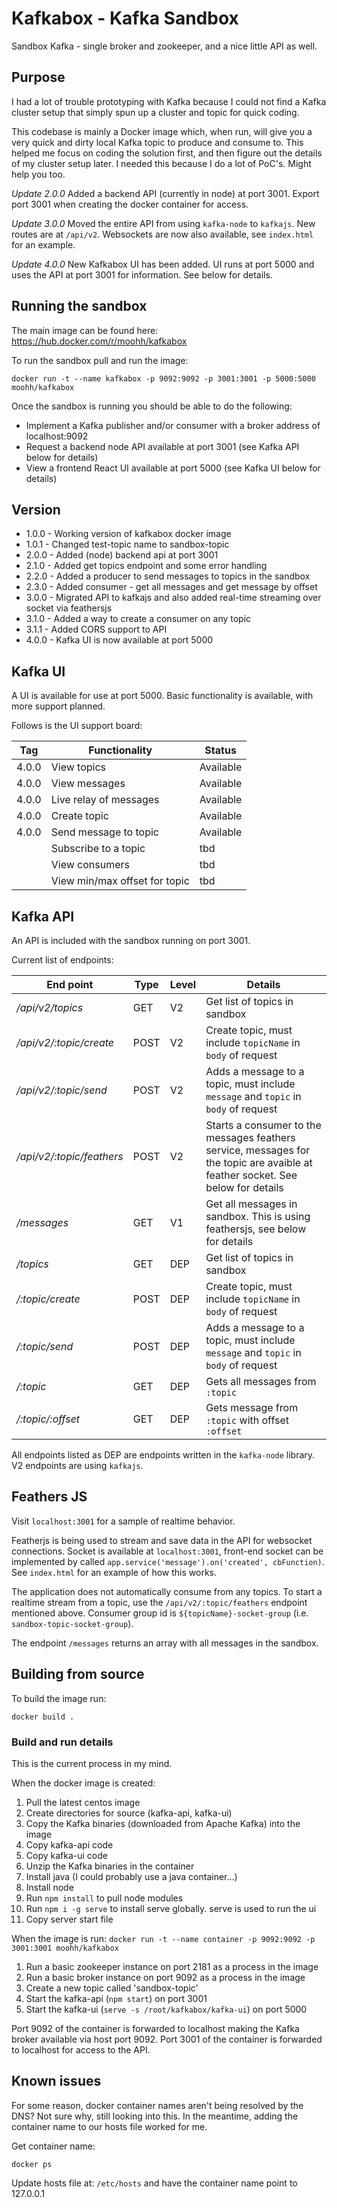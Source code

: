 # Kafkabox - Kafka Sandbox
Sandbox Kafka - single broker and zookeeper, and a nice little API as well.

## Purpose

I had a lot of trouble prototyping with Kafka because I could not find a Kafka cluster setup that simply spun up a cluster and topic for quick coding.

This codebase is mainly a Docker image which, when run, will give you a very quick and dirty local Kafka topic to produce and consume to. This helped me focus on coding the solution first, and then figure out the details of my cluster setup later. I needed this because I do a lot of PoC's. Might help you too.

_Update 2.0.0_
Added a backend API (currently in node) at port 3001. Export port 3001 when creating the docker container for access.

_Update 3.0.0_
Moved the entire API from using `kafka-node` to `kafkajs`. New routes are at `/api/v2`. Websockets are now also available, see `index.html` for an example.

_Update 4.0.0_
New Kafkabox UI has been added. UI runs at port 5000 and uses the API at port 3001 for information. See below for details.

## Running the sandbox

The main image can be found here: https://hub.docker.com/r/moohh/kafkabox

To run the sandbox pull and run the image:

```
docker run -t --name kafkabox -p 9092:9092 -p 3001:3001 -p 5000:5000 moohh/kafkabox
```

Once the sandbox is running you should be able to do the following:
* Implement a Kafka publisher and/or consumer with a broker address of localhost:9092
* Request a backend node API available at port 3001 (see Kafka API below for details)
* View a frontend React UI available at port 5000 (see Kafka UI below for details)

## Version

- 1.0.0 - Working version of kafkabox docker image
- 1.0.1 - Changed test-topic name to sandbox-topic
- 2.0.0 - Added (node) backend api at port 3001
- 2.1.0 - Added get topics endpoint and some error handling
- 2.2.0 - Added a producer to send messages to topics in the sandbox
- 2.3.0 - Added consumer - get all messages and get message by offset
- 3.0.0 - Migrated API to kafkajs and also added real-time streaming over socket via feathersjs
- 3.1.0 - Added a way to create a consumer on any topic
- 3.1.1 - Added CORS support to API
- 4.0.0 - Kafka UI is now available at port 5000

## Kafka UI

A UI is available for use at port 5000. Basic functionality is available, with more support planned.

Follows is the UI support board:

|Tag|Functionality|Status|
|---|---|---|
|4.0.0|View topics|Available|
|4.0.0|View messages|Available|
|4.0.0|Live relay of messages|Available|
|4.0.0|Create topic|Available|
|4.0.0|Send message to topic|Available|
||Subscribe to a topic|tbd|
||View consumers|tbd|
||View min/max offset for topic|tbd|

## Kafka API

An API is included with the sandbox running on port 3001.

Current list of endpoints:

|End point|Type|Level|Details|
|---|---|---|---|
|_/api/v2/topics_|GET|V2|Get list of topics in sandbox|
|_/api/v2/:topic/create_|POST|V2|Create topic, must include `topicName` in `body` of request|
|_/api/v2/:topic/send_|POST|V2|Adds a message to a topic, must include `message` and `topic` in `body` of request|
|_/api/v2/:topic/feathers_|POST|V2|Starts a consumer to the messages feathers service, messages for the topic are avaible at feather socket. See below for details|
|_/messages_|GET|V1|Get all messages in sandbox. This is using feathersjs, see below for details|
|_/topics_|GET|DEP|Get list of topics in sandbox|
|_/:topic/create_|POST|DEP|Create topic, must include `topicName` in `body` of request|
|_/:topic/send_|POST|DEP|Adds a message to a topic, must include `message` and `topic` in `body` of request|
|_/:topic_|GET|DEP|Gets all messages from `:topic`|
|_/:topic/:offset_|GET|DEP|Gets message from `:topic` with offset `:offset`|

All endpoints listed as DEP are endpoints written in the `kafka-node` library. V2 endpoints are using `kafkajs`.

## Feathers JS

Visit `localhost:3001` for a sample of realtime behavior.

Featherjs is being used to stream and save data in the API for websocket connections. Socket is available at `localhost:3001`, front-end socket can be implemented by called `app.service('message').on('created', cbFunction)`. See `index.html` for an example of how this works.

The application does not automatically consume from any topics. To start a realtime stream from a topic, use the `/api/v2/:topic/feathers` endpoint mentioned above. Consumer group id is `${topicName}-socket-group` (i.e. `sandbox-topic-socket-group`).

The endpoint `/messages` returns an array with all messages in the sandbox.

## Building from source

To build the image run:

`docker build .`

### Build and run details

This is the current process in my mind.

When the docker image is created:
1. Pull the latest centos image
2. Create directories for source (kafka-api, kafka-ui)
3. Copy the Kafka binaries (downloaded from Apache Kafka) into the image
4. Copy kafka-api code
5. Copy kafka-ui code
6. Unzip the Kafka binaries in the container
7. Install java (I could probably use a java container...)
8. Install node
9. Run `npm install` to pull node modules
10. Run `npm i -g serve` to install serve globally. serve is used to run the ui
11. Copy server start file

When the image is run:
`docker run -t --name container -p 9092:9092 -p 3001:3001 moohh/kafkabox`
1. Run a basic zookeeper instance on port 2181  as a process in the image
2. Run a basic broker instance on port 9092 as a process in the image
3. Create a new topic called 'sandbox-topic'
4. Start the kafka-api (`npm start`) on port 3001
5. Start the kafka-ui (`serve -s /root/kafkabox/kafka-ui`) on port 5000

Port 9092 of the container is forwarded to localhost making the Kafka broker available via host port 9092. Port 3001 of the container is forwarded to localhost for access to the API.

## Known issues

For some reason, docker container names aren't being resolved by the DNS? Not sure why, still looking into this. In the meantime, adding the container name to our hosts file worked for me.

Get container name:

`docker ps`

Update hosts file at: `/etc/hosts` and have the container name point to 127.0.0.1
